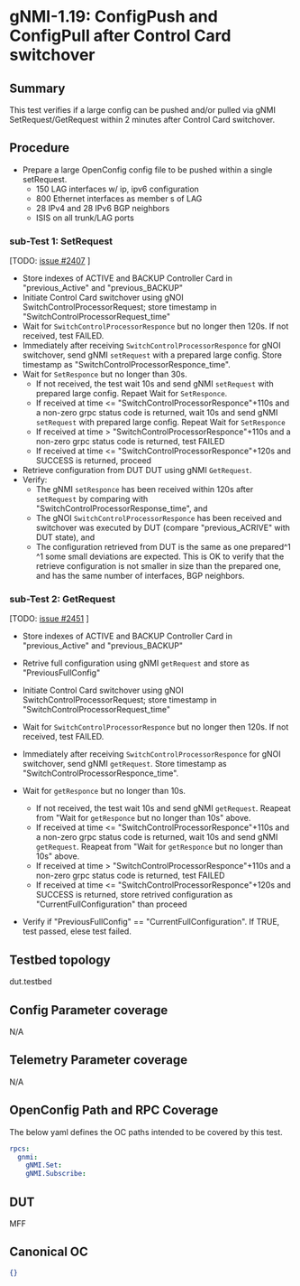 # gNMI-1.19: ConfigPush and ConfigPull after Control Card switchover

## Summary
This test verifies if a large config can be pushed and/or pulled via gNMI SetRequest/GetRequest within 2 minutes after Control Card switchover.

## Procedure

* Prepare a large OpenConfig config file to be pushed within a single setRequest.
  * 150 LAG interfaces w/ ip, ipv6 configuration
  * 800 Ethernet interfaces as member s of LAG
  * 28 IPv4 and 28 IPv6 BGP neighbors
  * ISIS on all trunk/LAG ports

### sub-Test 1: SetRequest
[TODO: [issue #2407](https://github.com/openconfig/featureprofiles/issues/2407) ]
* Store indexes of ACTIVE and BACKUP Controller Card in "previous_Active" and "previous_BACKUP"
* Initiate Control Card switchover using gNOI SwitchControlProcessorRequest; store timestamp in "SwitchControlProcessorRequest_time"
* Wait for `SwitchControlProcessorResponce` but no longer then 120s. If not received, test FAILED.
* Immediately after receiving `SwitchControlProcessorResponce` for  gNOI switchover, send gNMI `setRequest` with a prepared large config. Store timestamp as "SwitchControlProcessorResponce_time".
* Wait for `SetResponce` but no longer than 30s.
  * If not received, the test  wait 10s and send gNMI `setRequest` with prepared large config. Repaet Wait for `SetResponce`.
  * If received at time <= "SwitchControlProcessorResponce"+110s and a non-zero grpc status code is returned, wait 10s and send gNMI `setRequest` with prepared large config. Repeat Wait for `SetResponce`
  * If received at time > "SwitchControlProcessorResponce"+110s and a non-zero grpc status code is returned, test FAILED
  * If received at time <= "SwitchControlProcessorResponce"+120s and SUCCESS is returned, proceed
* Retrieve configuration from DUT DUT using gNMI `GetRequest`.
* Verify:
  * The gNMI `setResponce` has been received within 120s after `setRequest` by comparing with "SwitchControlProcessorResponse_time", and
  * The gNOI `SwitchControlProcessorResponce` has been received and switchover was executed by DUT (compare "previous_ACRIVE" with DUT state), and
  * The configuration retrieved from DUT is the same as one prepared^1
^1 some small deviations are expected. This is OK to verify that the retrieve configuration is not smaller in size than the prepared one, and has the same number of interfaces, BGP neighbors. 

### sub-Test 2: GetRequest
[TODO: [issue #2451](https://github.com/openconfig/featureprofiles/issues/2451) ]
* Store indexes of ACTIVE and BACKUP Controller Card in "previous_Active" and "previous_BACKUP"
* Retrive full configuration using gNMI `getRequest` and store as "PreviousFullConfig"
* Initiate Control Card switchover using gNOI SwitchControlProcessorRequest; store timestamp in "SwitchControlProcessorRequest_time"
* Wait for `SwitchControlProcessorResponce` but no longer then 120s. If not received, test FAILED.
* Immediately after receiving `SwitchControlProcessorResponce` for  gNOI switchover, send gNMI `getRequest`. Store timestamp as "SwitchControlProcessorResponce_time".
* Wait for `getResponce` but no longer than 10s.
  * If not received, the test  wait 10s and send gNMI `getRequest`. Reapeat from "Wait for `getResponce` but no longer than 10s" above.
  * If received at time <= "SwitchControlProcessorResponce"+110s and a non-zero grpc status code is returned, wait 10s and send gNMI `getRequest`. Reapeat from "Wait for `getResponce` but no longer than 10s" above.
  * If received at time > "SwitchControlProcessorResponce"+110s and a non-zero grpc status code is returned, test FAILED
  * If received at time <= "SwitchControlProcessorResponce"+120s and SUCCESS is returned, store retrived configuration as "CurrentFullConfiguration" than proceed

* Verify if "PreviousFullConfig" == "CurrentFullConfiguration". If TRUE, test passed, elese test failed.

## Testbed topology
dut.testbed

## Config Parameter coverage
N/A

## Telemetry Parameter coverage
N/A

## OpenConfig Path and RPC Coverage

The below yaml defines the OC paths intended to be covered by this test.

```yaml
rpcs:
  gnmi:
    gNMI.Set:
    gNMI.Subscribe:
```

## DUT

MFF

## Canonical OC
```json
{}
``` 
